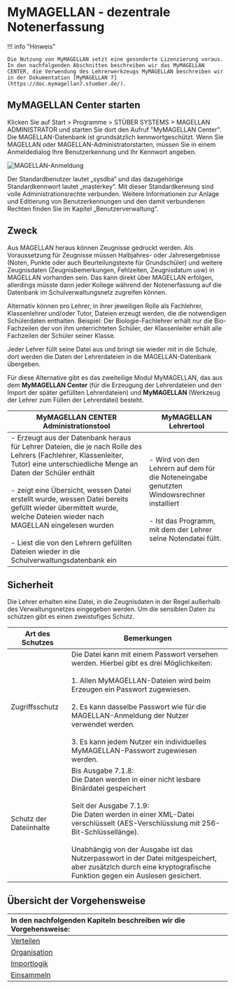 # MyMAGELLAN - dezentrale Notenerfassung

!!! info "Hinweis"

	Die Nutzung von MyMAGELLAN setzt eine gesonderte Lizenzierung voraus. 
	In den nachfolgenden Abschnitten beschreiben wir das MyMAGELLAN CENTER, die Verwendung des Lehrerwerkzeugs MyMAGELLAN beschreiben wir in der Dokumentation [MyMAGELLAN 7](https://doc.mymagellan7.stueber.de/).

## MyMAGELLAN Center starten

Klicken Sie auf Start > Programme > STÜBER SYSTEMS > MAGELLAN ADMINISTRATOR und starten Sie dort den Aufruf "MyMAGELLAN Center". Die MAGELLAN-Datenbank ist grundsätzlich kennwortgeschützt. Wenn Sie MAGELLAN oder MAGELLAN-Administratorstarten, müssen Sie in einem Anmeldedialog Ihre Benutzerkennung und Ihr Kennwort angeben.

![MAGELLAN-Anmeldung](/assets/images/dialog-anmeldung.png)

Der Standardbenutzer lautet „sysdba“ und das dazugehörige Standardkennwort lautet „masterkey“. Mit dieser Standardkennung sind volle Administrationsrechte verbunden. Weitere Informationen zur Anlage und Editierung von Benutzerkennungen und den damit verbundenen Rechten finden Sie im Kapitel „Benutzerverwaltung“.

## Zweck

Aus MAGELLAN heraus können Zeugnisse gedruckt werden. Als Voraussetzung für Zeugnisse müssen Halbjahres- oder Jahresergebnisse (Noten, Punkte oder auch Beurteilungstexte für Grundschüler) und weitere Zeugnisdaten (Zeugnisbemerkungen, Fehlzeiten, Zeugnisdatum usw) in MAGELLAN vorhanden sein.
Das kann direkt über MAGELLAN erfolgen, allerdings müsste dann jeder Kollege während der Notenerfassung auf die Datenbank im Schulverwaltungsnetz zugreifen können.

Alternativ können pro Lehrer, in ihrer jeweiligen Rolle als Fachlehrer, Klassenlehrer und/oder Tutor, Dateien erzeugt werden, die die notwendigen Schülerdaten enthalten.
Beispiel:
Der Biologie-Fachlehrer erhält nur die Bio-Fachzeilen der von ihm unterrichteten Schüler, der Klassenleiter erhält alle Fachzeilen der Schüler seiner Klasse.

Jeder Lehrer füllt seine Datei aus und bringt sie wieder mit in die Schule, dort werden die Daten der Lehrerdateien in die MAGELLAN-Datenbank übergeben.

Für diese Alternative gibt es das zweiteilige Modul MyMAGELLAN, das aus dem **MyMAGELLAN Center** (für die Erzeugung der Lehrerdateien und den Import der später gefüllten Lehrerdateien) und **MyMAGELLAN** (Werkzeug der Lehrer zum Füllen der Lehrerdatei) besteht.

**MyMAGELLAN CENTER**<br/>Administrationstool|**MyMAGELLAN**<br/>Lehrertool
--|--
- Erzeugt aus der Datenbank heraus für Lehrer Dateien, die je nach Rolle des Lehrers (Fachlehrer, Klassenleiter, Tutor) eine unterschiedliche Menge an Daten der Schüler enthält<br/><br/>- zeigt eine Übersicht, wessen Datei erstellt wurde, wessen Datei bereits gefüllt wieder übermittelt wurde, welche Dateien wieder nach MAGELLAN eingelesen wurden<br/><br/>- Liest die von den Lehrern gefüllten Dateien wieder in die Schulverwaltungsdatenbank ein|- Wird von den Lehrern auf dem für die Noteneingabe genutzten Windowsrechner installiert<br/><br/>- Ist das Programm, mit dem der Lehrer seine Notendatei füllt.

## Sicherheit

Die Lehrer erhalten eine Datei, in die Zeugnisdaten in der Regel außerhalb des Verwaltungsnetzes eingegeben werden. Um die sensiblen Daten zu schützen gibt es einen zweistufiges Schutz.

Art des Schutzes|Bemerkungen
--|--
Zugriffsschutz|Die Datei kann mit einem Passwort versehen werden. Hierbei gibt es drei Möglichkeiten: <br/><br/>1. Allen MyMAGELLAN-Dateien wird beim Erzeugen ein Passwort zugewiesen.<br/><br/>2. Es kann dasselbe Passwort wie für die MAGELLAN-Anmeldung der Nutzer verwendet werden.<br/><br/>3. Es kann jedem Nutzer ein individuelles MyMAGELLAN-Passwort zugewiesen werden. 
Schutz der Dateiinhalte| Bis Ausgabe 7.1.8: <br/>Die Daten werden in einer nicht lesbare Binärdatei gespeichert<br/><br/>Seit der Ausgabe 7.1.9: <br/>Die Daten werden in einer XML-Datei verschlüsselt (AES-Verschlüsslung mit 256-Bit-Schlüssellänge).<br/><br/>Unabhängig von der Ausgabe ist das Nutzerpasswort in der Datei mitgespeichert, aber zusätzlch durch eine kryptografische Funktion gegen ein Auslesen gesichert.

## Übersicht der Vorgehensweise

|In den nachfolgenden Kapiteln beschreiben wir die Vorgehensweise:|
|:--|
|[Verteilen](https://doc.magellan.stueber.de/mymagellancenter/verteilen/)|
| [Organisation](https://doc.magellan.stueber.de/mymagellancenter/organisation/)|
| [Importlogik](https://doc.magellan.stueber.de/mymagellancenter/importlogik/)|
| [Einsammeln](https://doc.magellan.stueber.de/mymagellancenter/einsammeln/)|
